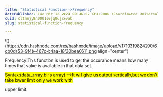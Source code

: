 ```yaml
---
title: "Statistical Function-->Frequency"
datePublished: Tue Mar 12 2024 00:46:57 GMT+0000 (Coordinated Universal Time)
cuid: cltnnjy9n000109jq8ujcevab
slug: statistical-function-frequency

---
```


![](https://cdn.hashnode.com/res/hashnode/image/upload/v1710319824290/6cb0da53-9f4b-467c-b4aa-18f30bea0611.png align="center")

Frequency:This function is used to get the occurance means how many times that value is available in that data set.

<mark>Syntax:(data_array,bins array) --&gt;It will give us output vertically,but we don't take lower limit only we work with</mark>

upper limit.